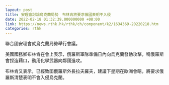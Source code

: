 ```yaml
---
layout: post
title: 安理會討論烏克蘭局勢　布林肯將要求俄國表明不入侵
date: 2022-02-18 01:32:39.000000000 +08:00
link: https://news.rthk.hk/rthk/ch/component/k2/1634369-20220218.htm
categories: rthk
---
```


聯合國安理會就烏克蘭局勢舉行會議。

美國國務卿布林肯在會上表示，俄羅斯軍隊準備日內向烏克蘭發動攻擊，稱俄羅斯會捏造藉口，動用化學武器向鄰國進攻。

布林肯又表示，已經致函俄羅斯外長拉夫羅夫，建議下星期在歐洲會晤，將要求俄羅斯清楚表明不會入侵烏克蘭。
